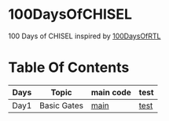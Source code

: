 # 100DaysOfCHISEL
100 Days of CHISEL inspired by [100DaysOfRTL](https://github.com/raulbehl/100DaysOfRTL)
# Table Of Contents
|  Days |  Topic | main code | test |
| --- | ---- | --- | --- |
| Day1 | Basic Gates | [main](https://github.com/Myrausman/100DaysOfCHISEL/tree/main/src/main/scala/day1) | [test](https://github.com/Myrausman/100DaysOfCHISEL/tree/main/src/test/scala/day1)|
